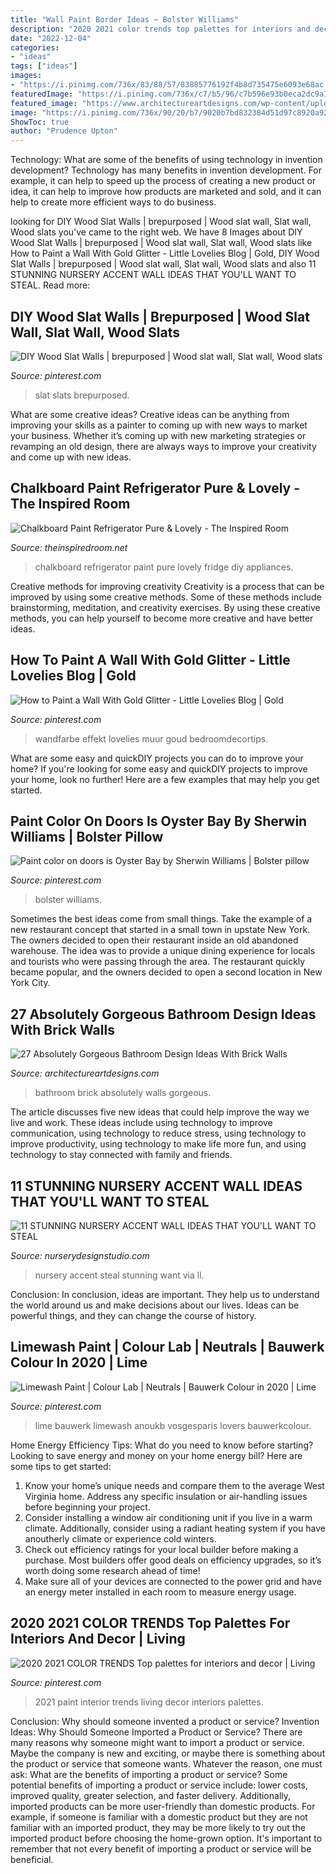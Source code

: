 ```yaml
---
title: "Wall Paint Border Ideas ~ Bolster Williams"
description: "2020 2021 color trends top palettes for interiors and decor"
date: "2022-12-04"
categories:
- "ideas"
tags: ["ideas"]
images:
- "https://i.pinimg.com/736x/83/88/57/83885776192f4b8d735475e6093e68ac.jpg"
featuredImage: "https://i.pinimg.com/736x/c7/b5/96/c7b596e93b0eca2dc9a195d6c24a2b01.jpg"
featured_image: "https://www.architectureartdesigns.com/wp-content/uploads/2014/02/2441-630x945.jpg"
image: "https://i.pinimg.com/736x/90/20/b7/9020b7bd832384d51d97c8920a92406c.jpg"
ShowToc: true
author: "Prudence Upton"
---
```



Technology: What are some of the benefits of using technology in invention development?
Technology has many benefits in invention development. For example, it can help to speed up the process of creating a new product or idea, it can help to improve how products are marketed and sold, and it can help to create more efficient ways to do business.

	

		
looking for DIY Wood Slat Walls | brepurposed | Wood slat wall, Slat wall, Wood slats you've came to the right web. We have 8 Images about DIY Wood Slat Walls | brepurposed | Wood slat wall, Slat wall, Wood slats like How to Paint a Wall With Gold Glitter - Little Lovelies Blog | Gold, DIY Wood Slat Walls | brepurposed | Wood slat wall, Slat wall, Wood slats and also 11 STUNNING NURSERY ACCENT WALL IDEAS THAT YOU&#039;LL WANT TO STEAL. Read more:
		
    
## DIY Wood Slat Walls | Brepurposed | Wood Slat Wall, Slat Wall, Wood Slats

<img loading=lazy src="https://i.pinimg.com/736x/c7/b5/96/c7b596e93b0eca2dc9a195d6c24a2b01.jpg" onerror="this.onerror=null;this.src='https://tse2.mm.bing.net/th?id=OIP.LrefkpWRriZBqZld1qu4_gHaJ4&amp;pid=15.1';" alt="DIY Wood Slat Walls | brepurposed | Wood slat wall, Slat wall, Wood slats">

_Source: pinterest.com_

>slat slats brepurposed. 

	

What are some creative ideas?
Creative ideas can be anything from improving your skills as a painter to coming up with new ways to market your business. Whether it’s coming up with new marketing strategies or revamping an old design, there are always ways to improve your creativity and come up with new ideas.

    
## Chalkboard Paint Refrigerator Pure &amp; Lovely - The Inspired Room

<img loading=lazy src="https://theinspiredroom.net/wp-content/uploads/2011/03/Pure-Lovely-chalkboard_fridge_redo_11.14.jpg" onerror="this.onerror=null;this.src='https://tse4.mm.bing.net/th?id=OIP.r0YmebWRHeLF0FeUyP9I7wHaLH&amp;pid=15.1';" alt="Chalkboard Paint Refrigerator Pure &amp; Lovely - The Inspired Room">

_Source: theinspiredroom.net_

>chalkboard refrigerator paint pure lovely fridge diy appliances. 

	

Creative methods for improving creativity
Creativity is a process that can be improved by using some creative methods. Some of these methods include brainstorming, meditation, and creativity exercises. By using these creative methods, you can help yourself to become more creative and have better ideas.

    
## How To Paint A Wall With Gold Glitter - Little Lovelies Blog | Gold

<img loading=lazy src="https://i.pinimg.com/736x/83/88/57/83885776192f4b8d735475e6093e68ac.jpg" onerror="this.onerror=null;this.src='https://tse1.mm.bing.net/th?id=OIP.Vx9vXJ58xcJVYULIsNog2QHaJ3&amp;pid=15.1';" alt="How to Paint a Wall With Gold Glitter - Little Lovelies Blog | Gold">

_Source: pinterest.com_

>wandfarbe effekt lovelies muur goud bedroomdecortips. 

	

What are some easy and quickDIY projects you can do to improve your home?
If you're looking for some easy and quickDIY projects to improve your home, look no further! Here are a few examples that may help you get started.

    
## Paint Color On Doors Is Oyster Bay By Sherwin Williams | Bolster Pillow

<img loading=lazy src="https://i.pinimg.com/736x/cd/bc/75/cdbc753e67560c132445b4d49b1cb97b.jpg" onerror="this.onerror=null;this.src='https://tse1.mm.bing.net/th?id=OIP.qvTWEZtUwq5dkXfBCdpdJQHaJ4&amp;pid=15.1';" alt="Paint color on doors is Oyster Bay by Sherwin Williams | Bolster pillow">

_Source: pinterest.com_

>bolster williams. 

	

Sometimes the best ideas come from small things. Take the example of a new restaurant concept that started in a small town in upstate New York. The owners decided to open their restaurant inside an old abandoned warehouse. The idea was to provide a unique dining experience for locals and tourists who were passing through the area. The restaurant quickly became popular, and the owners decided to open a second location in New York City.

    
## 27 Absolutely Gorgeous Bathroom Design Ideas With Brick Walls

<img loading=lazy src="https://www.architectureartdesigns.com/wp-content/uploads/2014/02/2441-630x945.jpg" onerror="this.onerror=null;this.src='https://tse1.mm.bing.net/th?id=OIP.He0wSaz7VvUM79RWClacCAHaLH&amp;pid=15.1';" alt="27 Absolutely Gorgeous Bathroom Design Ideas With Brick Walls">

_Source: architectureartdesigns.com_

>bathroom brick absolutely walls gorgeous. 

	

The article discusses five new ideas that could help improve the way we live and work. These ideas include using technology to improve communication, using technology to reduce stress, using technology to improve productivity, using technology to make life more fun, and using technology to stay connected with family and friends.

    
## 11 STUNNING NURSERY ACCENT WALL IDEAS THAT YOU&#039;LL WANT TO STEAL

<img loading=lazy src="https://www.nurserydesignstudio.com/wp-content/uploads/2020/03/NURSERY-ACCENT-WALL-IDEAS-8.png" onerror="this.onerror=null;this.src='https://tse1.mm.bing.net/th?id=OIP.kxHKbFNW7VN3L6acjfR3ewHaLH&amp;pid=15.1';" alt="11 STUNNING NURSERY ACCENT WALL IDEAS THAT YOU&#039;LL WANT TO STEAL">

_Source: nurserydesignstudio.com_

>nursery accent steal stunning want via ll. 

	

Conclusion:
In conclusion, ideas are important. They help us to understand the world around us and make decisions about our lives. Ideas can be powerful things, and they can change the course of history.

    
## Limewash Paint | Colour Lab | Neutrals | Bauwerk Colour In 2020 | Lime

<img loading=lazy src="https://i.pinimg.com/736x/90/20/b7/9020b7bd832384d51d97c8920a92406c.jpg" onerror="this.onerror=null;this.src='https://tse3.mm.bing.net/th?id=OIP.vy8xTZ1I7jmTKU4xXjVDewHaKS&amp;pid=15.1';" alt="Limewash Paint | Colour Lab | Neutrals | Bauwerk Colour in 2020 | Lime">

_Source: pinterest.com_

>lime bauwerk limewash anoukb vosgesparis lovers bauwerkcolour. 

	

Home Energy Efficiency Tips: What do you need to know before starting?
Looking to save energy and money on your home energy bill? Here are some tips to get started: 
1. Know your home’s unique needs and compare them to the average West Virginia home. Address any specific insulation or air-handling issues before beginning your project. 
2. Consider installing a window air conditioning unit if you live in a warm climate. Additionally, consider using a radiant heating system if you have anoutherly climate or experience cold winters. 
3. Check out efficiency ratings for your local builder before making a purchase. Most builders offer good deals on efficiency upgrades, so it’s worth doing some research ahead of time! 
4. Make sure all of your devices are connected to the power grid and have an energy meter installed in each room to measure energy usage.

    
## 2020 2021 COLOR TRENDS Top Palettes For Interiors And Decor | Living

<img loading=lazy src="https://i.pinimg.com/736x/e1/5f/2d/e15f2db342c62943d8ab8ca005e0d460.jpg" onerror="this.onerror=null;this.src='https://tse4.mm.bing.net/th?id=OIP.nEfZy1-xU0RZBQHnsXiHvwHaJ_&amp;pid=15.1';" alt="2020 2021 COLOR TRENDS Top palettes for interiors and decor | Living">

_Source: pinterest.com_

>2021 paint interior trends living decor interiors palettes. 

	

Conclusion: Why should someone invented a product or service?
Invention Ideas: Why Should Someone Imported a Product or Service?
There are many reasons why someone might want to import a product or service. Maybe the company is new and exciting, or maybe there is something about the product or service that someone wants. Whatever the reason, one must ask: What are the benefits of importing a product or service? 
Some potential benefits of importing a product or service include: lower costs, improved quality, greater selection, and faster delivery. Additionally, imported products can be more user-friendly than domestic products. For example, if someone is familiar with a domestic product but they are not familiar with an imported product, they may be more likely to try out the imported product before choosing the home-grown option. 
It's important to remember that not every benefit of importing a product or service will be beneficial.

